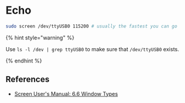 # Echo

```sh
sudo screen /dev/ttyUSB0 115200 # usually the fastest you can go
```

{% hint style="warning" %}

Use `ls -l /dev | grep ttyUSB0` to make sure that `/dev/ttyUSB0` exists.

{% endhint %}

## References

* [Screen User's Manual: 6.6 Window Types](https://www.gnu.org/software/screen/manual/html_node/Window-Types.html#Window-Types)

